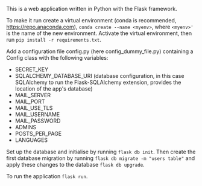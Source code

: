 This is a web application written in Python with the Flask framework.

To make it run create a virtual environment (conda is recommended, https://repo.anaconda.com), `conda create --name <myenv>`, where `<myenv>'` is the name of the new environment. 
Activate the virtual environment, then run `pip install -r requirements.txt`.


Add a configuration file config.py (here config_dummy_file.py) containing a Config class with the following variables:
- SECRET_KEY
- SQLALCHEMY_DATABASE_URI (database configuration, in this case SQLAlchemy to run the Flask-SQLAlchemy extension, provides the location of the app's database)
- MAIL_SERVER
- MAIL_PORT
- MAIL_USE_TLS
- MAIL_USERNAME
- MAIL_PASSWORD
- ADMINS
- POSTS_PER_PAGE
- LANGUAGES    

Set up the database and initialise by running `flask db init`. Then create the first database migration by running `flask db migrate -m "users table"` and apply these changes to the database `flask db upgrade`.

To run the application `flask run`.
